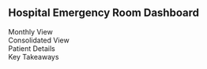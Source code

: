 ## Hospital Emergency Room Dashboard
Monthly View  
Consolidated View  
Patient Details  
Key Takeaways  

